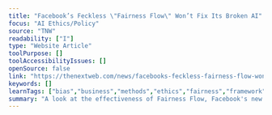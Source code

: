 ```yaml
---
title: "Facebook’s Feckless \"Fairness Flow\" Won’t Fix Its Broken AI"
focus: "AI Ethics/Policy"
source: "TNW"
readability: ["I"]
type: "Website Article"
toolPurpose: []
toolAccessibilityIssues: []
openSource: false
link: "https://thenextweb.com/news/facebooks-feckless-fairness-flow-wont-fix-its-broken-ai"
keywords: []
learnTags: ["bias","business","methods","ethics","fairness","framework","solution","trust"]
summary: "A look at the effectiveness of Fairness Flow, Facebook's new diagnostic tool for combating bias on the platform. "
---
```


